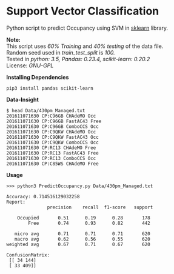 # Support Vector Classification
Python script to predict Occupancy using SVM in [sklearn](https://scikit-learn.org/stable/modules/svm.html) library.

**Note:**  
This script uses _60% Training_ and _40% testing_ of the data file.  
Random seed used in _train_test_split_ is *100.*  
Tested in *python: 3.5, Pandas: 0.23.4, scikit-learn: 0.20.2*  
License: *GNU-GPL*

**Installing Dependencies**
```
pip3 install pandas scikit-learn
```
**Data-Insight**
```
$ head Data/430pm_Managed.txt
201611071630 CP:C96GB CHAdeMO Occ
201611071630 CP:C96GB FastAC43 Free
201611071630 CP:C96GB ComboCCS Occ
201611071630 CP:C9QKW CHAdeMO Occ
201611071630 CP:C9QKW FastAC43 Occ
201611071630 CP:C9QKW ComboCCS Occ
201611071630 CP:RC13 CHAdeMO Free
201611071630 CP:RC13 FastAC43 Free
201611071630 CP:RC13 ComboCCS Occ
201611071630 CP:C85WS CHAdeMO Free
```
**Usage**
```
>>> python3 PredictOccupancy.py Data/430pm_Managed.txt

Accuracy: 0.714516129032258
Report:
               precision    recall  f1-score   support

    Occupied       0.51      0.19      0.28       178
        Free       0.74      0.93      0.82       442

   micro avg       0.71      0.71      0.71       620
   macro avg       0.62      0.56      0.55       620
weighted avg       0.67      0.71      0.67       620

ConfusionMatrix:
 [[ 34 144]
 [ 33 409]]
```

